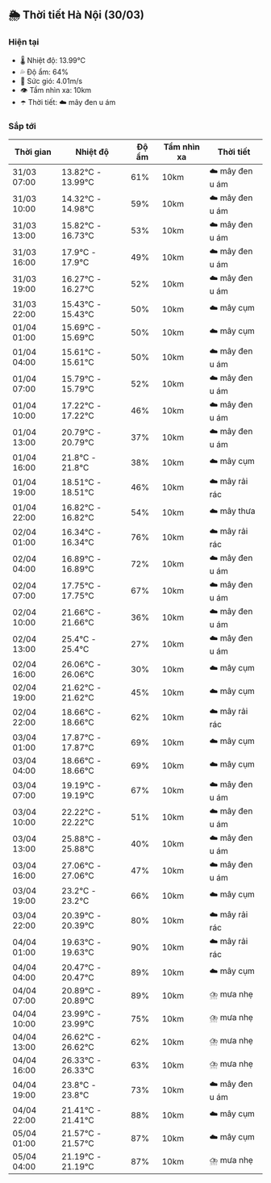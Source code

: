 ## 🌦️ Thời tiết Hà Nội (30/03)

### Hiện tại

- 🌡️ Nhiệt độ: 13.99℃
- 💦 Độ ẩm: 64%
- 💨 Sức gió: 4.01m/s
- 👁️ Tầm nhìn xa: 10km
- ☂️ Thời tiết: ☁️ mây đen u ám

### Sắp tới

| Thời gian | Nhiệt độ | Độ ẩm | Tầm nhìn xa | Thời tiết |
| --- | --- | --- | --- | --- |
| 31/03 07:00 | 13.82℃ - 13.99℃ | 61% | 10km | ☁️ mây đen u ám |
| 31/03 10:00 | 14.32℃ - 14.98℃ | 59% | 10km | ☁️ mây đen u ám |
| 31/03 13:00 | 15.82℃ - 16.73℃ | 53% | 10km | ☁️ mây đen u ám |
| 31/03 16:00 | 17.9℃ - 17.9℃ | 49% | 10km | ☁️ mây đen u ám |
| 31/03 19:00 | 16.27℃ - 16.27℃ | 52% | 10km | ☁️ mây đen u ám |
| 31/03 22:00 | 15.43℃ - 15.43℃ | 50% | 10km | ☁️ mây cụm |
| 01/04 01:00 | 15.69℃ - 15.69℃ | 50% | 10km | ☁️ mây cụm |
| 01/04 04:00 | 15.61℃ - 15.61℃ | 50% | 10km | ☁️ mây đen u ám |
| 01/04 07:00 | 15.79℃ - 15.79℃ | 52% | 10km | ☁️ mây đen u ám |
| 01/04 10:00 | 17.22℃ - 17.22℃ | 46% | 10km | ☁️ mây đen u ám |
| 01/04 13:00 | 20.79℃ - 20.79℃ | 37% | 10km | ☁️ mây đen u ám |
| 01/04 16:00 | 21.8℃ - 21.8℃ | 38% | 10km | ☁️ mây cụm |
| 01/04 19:00 | 18.51℃ - 18.51℃ | 46% | 10km | ☁️ mây rải rác |
| 01/04 22:00 | 16.82℃ - 16.82℃ | 54% | 10km | ☁️ mây thưa |
| 02/04 01:00 | 16.34℃ - 16.34℃ | 76% | 10km | ☁️ mây rải rác |
| 02/04 04:00 | 16.89℃ - 16.89℃ | 72% | 10km | ☁️ mây đen u ám |
| 02/04 07:00 | 17.75℃ - 17.75℃ | 67% | 10km | ☁️ mây đen u ám |
| 02/04 10:00 | 21.66℃ - 21.66℃ | 36% | 10km | ☁️ mây đen u ám |
| 02/04 13:00 | 25.4℃ - 25.4℃ | 27% | 10km | ☁️ mây đen u ám |
| 02/04 16:00 | 26.06℃ - 26.06℃ | 30% | 10km | ☁️ mây cụm |
| 02/04 19:00 | 21.62℃ - 21.62℃ | 45% | 10km | ☁️ mây cụm |
| 02/04 22:00 | 18.66℃ - 18.66℃ | 62% | 10km | ☁️ mây rải rác |
| 03/04 01:00 | 17.87℃ - 17.87℃ | 69% | 10km | ☁️ mây cụm |
| 03/04 04:00 | 18.66℃ - 18.66℃ | 69% | 10km | ☁️ mây cụm |
| 03/04 07:00 | 19.19℃ - 19.19℃ | 67% | 10km | ☁️ mây đen u ám |
| 03/04 10:00 | 22.22℃ - 22.22℃ | 51% | 10km | ☁️ mây đen u ám |
| 03/04 13:00 | 25.88℃ - 25.88℃ | 40% | 10km | ☁️ mây đen u ám |
| 03/04 16:00 | 27.06℃ - 27.06℃ | 47% | 10km | ☁️ mây đen u ám |
| 03/04 19:00 | 23.2℃ - 23.2℃ | 66% | 10km | ☁️ mây cụm |
| 03/04 22:00 | 20.39℃ - 20.39℃ | 80% | 10km | ☁️ mây rải rác |
| 04/04 01:00 | 19.63℃ - 19.63℃ | 90% | 10km | ☁️ mây rải rác |
| 04/04 04:00 | 20.47℃ - 20.47℃ | 89% | 10km | ☁️ mây cụm |
| 04/04 07:00 | 20.89℃ - 20.89℃ | 89% | 10km | ⛈️ mưa nhẹ |
| 04/04 10:00 | 23.99℃ - 23.99℃ | 75% | 10km | ⛈️ mưa nhẹ |
| 04/04 13:00 | 26.62℃ - 26.62℃ | 62% | 10km | ⛈️ mưa nhẹ |
| 04/04 16:00 | 26.33℃ - 26.33℃ | 63% | 10km | ⛈️ mưa nhẹ |
| 04/04 19:00 | 23.8℃ - 23.8℃ | 73% | 10km | ☁️ mây đen u ám |
| 04/04 22:00 | 21.41℃ - 21.41℃ | 88% | 10km | ☁️ mây cụm |
| 05/04 01:00 | 21.57℃ - 21.57℃ | 87% | 10km | ☁️ mây cụm |
| 05/04 04:00 | 21.19℃ - 21.19℃ | 87% | 10km | ⛈️ mưa nhẹ |
